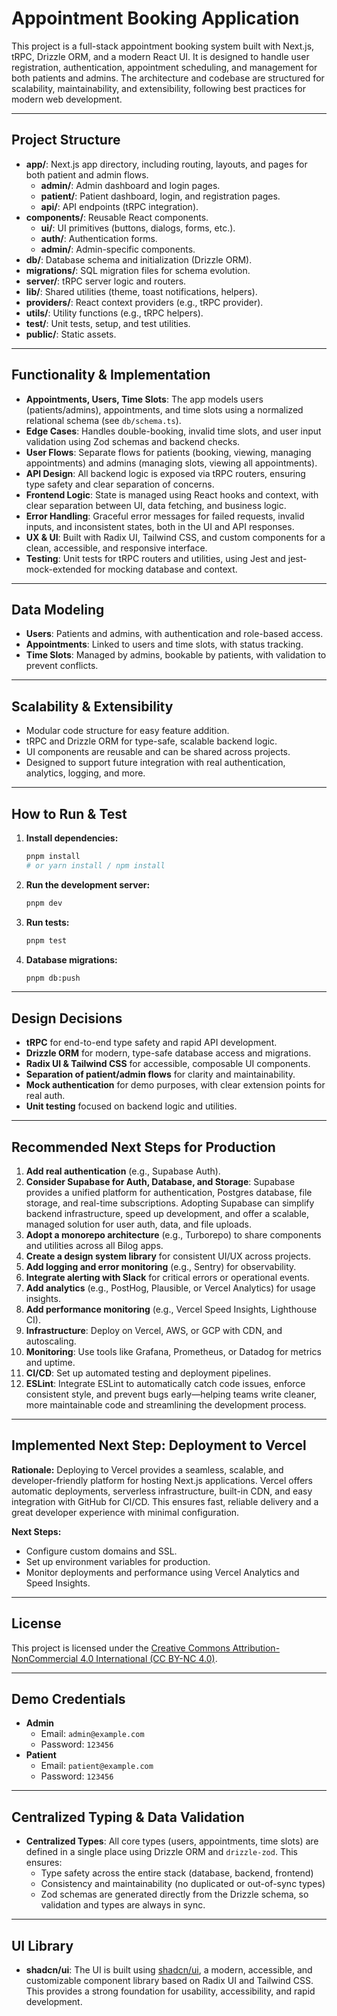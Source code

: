 # Appointment Booking Application

This project is a full-stack appointment booking system built with Next.js, tRPC, Drizzle ORM, and a modern React UI. It is designed to handle user registration, authentication, appointment scheduling, and management for both patients and admins. The architecture and codebase are structured for scalability, maintainability, and extensibility, following best practices for modern web development.

---

## Project Structure

- **app/**: Next.js app directory, including routing, layouts, and pages for both patient and admin flows.
  - **admin/**: Admin dashboard and login pages.
  - **patient/**: Patient dashboard, login, and registration pages.
  - **api/**: API endpoints (tRPC integration).
- **components/**: Reusable React components.
  - **ui/**: UI primitives (buttons, dialogs, forms, etc.).
  - **auth/**: Authentication forms.
  - **admin/**: Admin-specific components.
- **db/**: Database schema and initialization (Drizzle ORM).
- **migrations/**: SQL migration files for schema evolution.
- **server/**: tRPC server logic and routers.
- **lib/**: Shared utilities (theme, toast notifications, helpers).
- **providers/**: React context providers (e.g., tRPC provider).
- **utils/**: Utility functions (e.g., tRPC helpers).
- **test/**: Unit tests, setup, and test utilities.
- **public/**: Static assets.

---

## Functionality & Implementation

- **Appointments, Users, Time Slots**: The app models users (patients/admins), appointments, and time slots using a normalized relational schema (see `db/schema.ts`).
- **Edge Cases**: Handles double-booking, invalid time slots, and user input validation using Zod schemas and backend checks.
- **User Flows**: Separate flows for patients (booking, viewing, managing appointments) and admins (managing slots, viewing all appointments).
- **API Design**: All backend logic is exposed via tRPC routers, ensuring type safety and clear separation of concerns.
- **Frontend Logic**: State is managed using React hooks and context, with clear separation between UI, data fetching, and business logic.
- **Error Handling**: Graceful error messages for failed requests, invalid inputs, and inconsistent states, both in the UI and API responses.
- **UX & UI**: Built with Radix UI, Tailwind CSS, and custom components for a clean, accessible, and responsive interface.
- **Testing**: Unit tests for tRPC routers and utilities, using Jest and jest-mock-extended for mocking database and context.

---

## Data Modeling

- **Users**: Patients and admins, with authentication and role-based access.
- **Appointments**: Linked to users and time slots, with status tracking.
- **Time Slots**: Managed by admins, bookable by patients, with validation to prevent conflicts.

---

## Scalability & Extensibility

- Modular code structure for easy feature addition.
- tRPC and Drizzle ORM for type-safe, scalable backend logic.
- UI components are reusable and can be shared across projects.
- Designed to support future integration with real authentication, analytics, logging, and more.

---

## How to Run & Test

1. **Install dependencies:**
   ```bash
   pnpm install
   # or yarn install / npm install
   ```
2. **Run the development server:**
   ```bash
   pnpm dev
   ```
3. **Run tests:**
   ```bash
   pnpm test
   ```
4. **Database migrations:**
   ```bash
   pnpm db:push
   ```

---

## Design Decisions

- **tRPC** for end-to-end type safety and rapid API development.
- **Drizzle ORM** for modern, type-safe database access and migrations.
- **Radix UI & Tailwind CSS** for accessible, composable UI components.
- **Separation of patient/admin flows** for clarity and maintainability.
- **Mock authentication** for demo purposes, with clear extension points for real auth.
- **Unit testing** focused on backend logic and utilities.

---

## Recommended Next Steps for Production

1. **Add real authentication** (e.g., Supabase Auth).
2. **Consider Supabase for Auth, Database, and Storage**: Supabase provides a unified platform for authentication, Postgres database, file storage, and real-time subscriptions. Adopting Supabase can simplify backend infrastructure, speed up development, and offer a scalable, managed solution for user auth, data, and file uploads.
3. **Adopt a monorepo architecture** (e.g., Turborepo) to share components and utilities across all Bilog apps.
4. **Create a design system library** for consistent UI/UX across projects.
5. **Add logging and error monitoring** (e.g., Sentry) for observability.
6. **Integrate alerting with Slack** for critical errors or operational events.
7. **Add analytics** (e.g., PostHog, Plausible, or Vercel Analytics) for usage insights.
8. **Add performance monitoring** (e.g., Vercel Speed Insights, Lighthouse CI).
9. **Infrastructure**: Deploy on Vercel, AWS, or GCP with CDN, and autoscaling.
10. **Monitoring**: Use tools like Grafana, Prometheus, or Datadog for metrics and uptime.
11. **CI/CD**: Set up automated testing and deployment pipelines.
12. **ESLint**: Integrate ESLint to automatically catch code issues, enforce consistent style, and prevent bugs early—helping teams write cleaner, more maintainable code and streamlining the development process.

---

## Implemented Next Step: Deployment to Vercel

**Rationale:**
Deploying to Vercel provides a seamless, scalable, and developer-friendly platform for hosting Next.js applications. Vercel offers automatic deployments, serverless infrastructure, built-in CDN, and easy integration with GitHub for CI/CD. This ensures fast, reliable delivery and a great developer experience with minimal configuration.



**Next Steps:**
- Configure custom domains and SSL.
- Set up environment variables for production.
- Monitor deployments and performance using Vercel Analytics and Speed Insights.


---

## License

This project is licensed under the [Creative Commons Attribution-NonCommercial 4.0 International (CC BY-NC 4.0)](https://creativecommons.org/licenses/by-nc/4.0/).

---

## Demo Credentials

- **Admin**
  - Email: `admin@example.com`
  - Password: `123456`
- **Patient**
  - Email: `patient@example.com`
  - Password: `123456`

---

## Centralized Typing & Data Validation

- **Centralized Types**: All core types (users, appointments, time slots) are defined in a single place using Drizzle ORM and `drizzle-zod`. This ensures:
  - Type safety across the entire stack (database, backend, frontend)
  - Consistency and maintainability (no duplicated or out-of-sync types)
  - Zod schemas are generated directly from the Drizzle schema, so validation and types are always in sync.

---

## UI Library

- **shadcn/ui**: The UI is built using [shadcn/ui](https://ui.shadcn.com/), a modern, accessible, and customizable component library based on Radix UI and Tailwind CSS. This provides a strong foundation for usability, accessibility, and rapid development.
